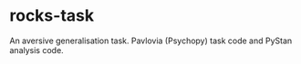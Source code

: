 # rocks-task
An aversive generalisation task. Pavlovia (Psychopy) task code and PyStan analysis code. 
